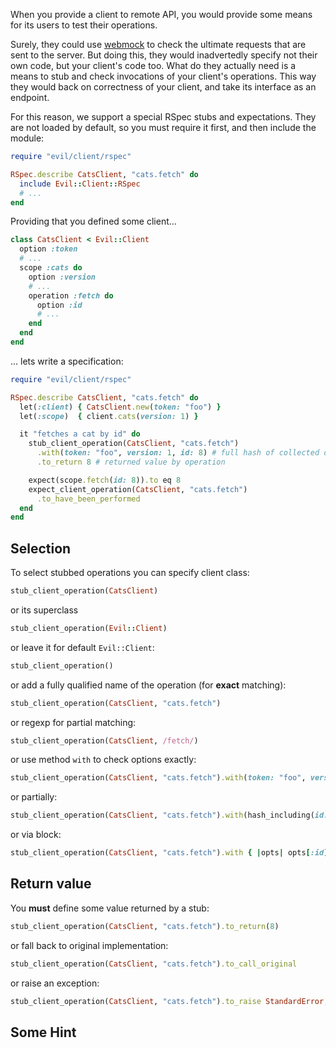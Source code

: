 When you provide a client to remote API, you would provide some means for its users to test their operations.

Surely, they could use [webmock] to check the ultimate requests that are sent to the server. But doing this, they would inadvertedly specify not their own code, but your client's code too. What do they actually need is a means to stub and check invocations of your client's operations. This way they would back on correctness of your client, and take its interface as an endpoint.

For this reason, we support a special RSpec stubs and expectations. They are not loaded by default, so you must require it first, and then include the module:

```ruby
require "evil/client/rspec"

RSpec.describe CatsClient, "cats.fetch" do
  include Evil::Client::RSpec
  # ...
end
```

Providing that you defined some client...

```ruby
class CatsClient < Evil::Client
  option :token
  # ...
  scope :cats do
    option :version
    # ...
    operation :fetch do
      option :id
      # ...
    end
  end
end
```

... lets write a specification:

```ruby
require "evil/client/rspec"

RSpec.describe CatsClient, "cats.fetch" do
  let(:client) { CatsClient.new(token: "foo") }
  let(:scope)  { client.cats(version: 1) }

  it "fetches a cat by id" do
    stub_client_operation(CatsClient, "cats.fetch")
      .with(token: "foo", version: 1, id: 8) # full hash of collected options
      .to_return 8 # returned value by operation

    expect(scope.fetch(id: 8)).to eq 8
    expect_client_operation(CatsClient, "cats.fetch")
      .to_have_been_performed
  end
end
```

## Selection

To select stubbed operations you can specify client class:

```ruby
stub_client_operation(CatsClient)
```

or its superclass

```ruby
stub_client_operation(Evil::Client)
```

or leave it for default `Evil::Client`:

```ruby
stub_client_operation()
```

or add a fully qualified name of the operation (for **exact** matching):

```ruby
stub_client_operation(CatsClient, "cats.fetch")
```

or regexp for partial matching:

```ruby
stub_client_operation(CatsClient, /fetch/)
```

or use method `with` to check options exactly:

```ruby
stub_client_operation(CatsClient, "cats.fetch").with(token: "foo", version: 1, id: 8)
```

or partially:

```ruby
stub_client_operation(CatsClient, "cats.fetch").with(hash_including(id: 8))
```

or via block:

```ruby
stub_client_operation(CatsClient, "cats.fetch").with { |opts| opts[:id] == 8 }
```

## Return value

You **must** define some value returned by a stub:

```ruby
stub_client_operation(CatsClient, "cats.fetch").to_return(8)
```

or fall back to original implementation:

```ruby
stub_client_operation(CatsClient, "cats.fetch").to_call_original
```

or raise an exception:

```ruby
stub_client_operation(CatsClient, "cats.fetch").to_raise StandardError, "Wrong id"
```

## Some Hint

[webmock]: https://github.com/bblimke/webmock
